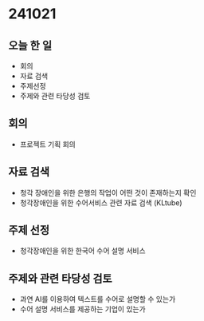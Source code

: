 # 241021
## 오늘 한 일
- 회의
- 자료 검색
- 주제선정
- 주제와 관련 타당성 검토


## 회의
- 프로젝트 기획 회의

## 자료 검색
- 청각 장애인을 위한 은행의 작업이 어떤 것이 존재하는지 확인
- 청각장애인을 위한 수어서비스 관련 자료 검색 (KLtube)

## 주제 선정
- 청각장애인을 위한 한국어 수어 설명 서비스

## 주제와 관련 타당성 검토
- 과연 AI를 이용하여 텍스트를 수어로 설명할 수 있는가
- 수어 설명 서비스를 제공하는 기업이 있는가

